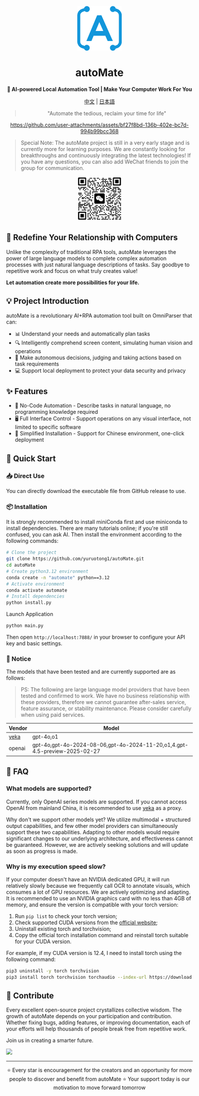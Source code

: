 <div align="center"><a name="readme-top"></a>

<img src="./imgs/logo.png" width="120" height="120" alt="autoMate logo">
<h1>autoMate</h1>
<p><b>🤖 AI-powered Local Automation Tool | Make Your Computer Work For You</b></p>

[中文](./README_CN.md) | [日本語](./README_JA.md)

>"Automate the tedious, reclaim your time for life"

https://github.com/user-attachments/assets/bf27f8bd-136b-402e-bc7d-994b99bcc368


</div>

> Special Note: The autoMate project is still in a very early stage and is currently more for learning purposes. We are constantly looking for breakthroughs and continuously integrating the latest technologies! If you have any questions, you can also add WeChat friends to join the group for communication.

<div align="center">
<img src="./imgs/wxchat.png" width="120" height="120" alt="autoMate logo">
</div>


## 💫 Redefine Your Relationship with Computers

Unlike the complexity of traditional RPA tools, autoMate leverages the power of large language models to complete complex automation processes with just natural language descriptions of tasks. Say goodbye to repetitive work and focus on what truly creates value!

**Let automation create more possibilities for your life.**

## 💡 Project Introduction
autoMate is a revolutionary AI+RPA automation tool built on OmniParser that can:

- 📊 Understand your needs and automatically plan tasks
- 🔍 Intelligently comprehend screen content, simulating human vision and operations
- 🧠 Make autonomous decisions, judging and taking actions based on task requirements
- 💻 Support local deployment to protect your data security and privacy

## ✨ Features

- 🔮 No-Code Automation - Describe tasks in natural language, no programming knowledge required
- 🖥️ Full Interface Control - Support operations on any visual interface, not limited to specific software
- 🚅 Simplified Installation - Support for Chinese environment, one-click deployment


## 🚀 Quick Start

### 📥 Direct Use
You can directly download the executable file from GitHub release to use.

### 📦 Installation
It is strongly recommended to install miniConda first and use miniconda to install dependencies. There are many tutorials online; if you're still confused, you can ask AI. Then install the environment according to the following commands:

```bash
# Clone the project
git clone https://github.com/yuruotong1/autoMate.git
cd autoMate
# Create python3.12 environment
conda create -n "automate" python==3.12
# Activate environment
conda activate automate
# Install dependencies
python install.py
```
Launch Application

```bash
python main.py
```
Then open `http://localhost:7888/` in your browser to configure your API key and basic settings.

### 🔔 Notice
The models that have been tested and are currently supported are as follows:

> PS: The following are large language model providers that have been tested and confirmed to work. We have no business relationship with these providers, therefore we cannot guarantee after-sales service, feature assurance, or stability maintenance. Please consider carefully when using paid services.


| Vendor| Model |
| --- | --- |
|[yeka](https://2233.ai/api)|gpt-4o,o1|
|openai|gpt-4o,gpt-4o-2024-08-06,gpt-4o-2024-11-20,o1,4.gpt-4.5-preview-2025-02-27|


## 📝 FAQ
### What models are supported?
Currently, only OpenAI series models are supported. If you cannot access OpenAI from mainland China, it is recommended to use [yeka](https://2233.ai/api) as a proxy.

Why don't we support other models yet? We utilize multimodal + structured output capabilities, and few other model providers can simultaneously support these two capabilities. Adapting to other models would require significant changes to our underlying architecture, and effectiveness cannot be guaranteed. However, we are actively seeking solutions and will update as soon as progress is made.


### Why is my execution speed slow?
If your computer doesn't have an NVIDIA dedicated GPU, it will run relatively slowly because we frequently call OCR to annotate visuals, which consumes a lot of GPU resources. We are actively optimizing and adapting. It is recommended to use an NVIDIA graphics card with no less than 4GB of memory, and ensure the version is compatible with your torch version:

1. Run `pip list` to check your torch version;
2. Check supported CUDA versions from the [official website](https://pytorch.org/get-started/locally/);
3. Uninstall existing torch and torchvision;
3. Copy the official torch installation command and reinstall torch suitable for your CUDA version.

For example, if my CUDA version is 12.4, I need to install torch using the following command:

```bash
pip3 uninstall -y torch torchvision
pip3 install torch torchvision torchaudio --index-url https://download.pytorch.org/whl/cu124
```


## 🤝 Contribute

Every excellent open-source project crystallizes collective wisdom. The growth of autoMate depends on your participation and contribution. Whether fixing bugs, adding features, or improving documentation, each of your efforts will help thousands of people break free from repetitive work.

Join us in creating a smarter future.

<a href="https://github.com/yuruotong1/autoMate/graphs/contributors">
  <img src="https://contrib.rocks/image?repo=yuruotong1/autoMate" />
</a>

---

<div align="center">
⭐ Every star is encouragement for the creators and an opportunity for more people to discover and benefit from autoMate ⭐
Your support today is our motivation to move forward tomorrow
</div>
